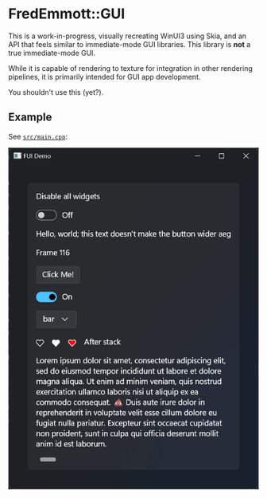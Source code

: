 # FredEmmott::GUI

This is a work-in-progress, visually recreating WinUI3 using Skia, and an API that feels similar to immediate-mode GUI libraries. This library is **not** a true immediate-mode GUI.

While it is capable of rendering to texture for integration in other rendering pipelines, it is primarily intended for GUI app development.

You shouldn't use this (yet?).

## Example

See [`src/main.cpp`](src/main.cpp):

![Demo](demo.png)
